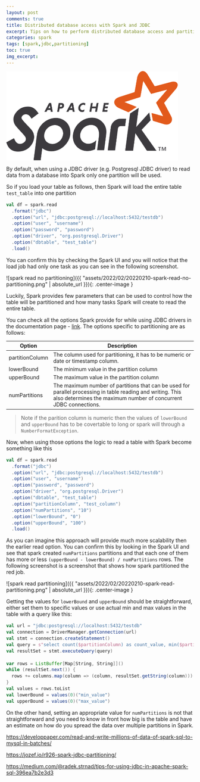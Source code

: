 ```yaml
---
layout: post
comments: true
title: Distributed database access with Spark and JDBC
excerpt: Tips on how to perform distributed database access and partitioning with Spark and JDBC.
categories: spark
tags: [spark,jdbc,partitioning]
toc: true
img_excerpt:
---
```



<img align="center" src="/assets/logos/Apache_Spark_logo.svg" height="240" />
<br/>


By default, when using a JDBC driver (e.g. Postgresql JDBC driver) to read data from a database into Spark only one partition will be used.

So if you load your table as follows, then Spark will load the entire table `test_table` into one partition

```scala
val df = spark.read
  .format("jdbc")
  .option("url", "jdbc:postgresql://localhost:5432/testdb")
  .option("user", "username")
  .option("password", "password")
  .option("driver", "org.postgresql.Driver")
  .option("dbtable", "test_table")
  .load()
```

You can confirm this by checking the Spark UI and you will notice that the load job had only one task as you can see in the following screenshot.

![spark read no partitioning]({{ "assets/2022/02/20220210-spark-read-no-partitioning.png" | absolute_url }}){: .center-image }

Luckily, Spark provides few parameters that can be used to control how the table will be partitioned and how many tasks Spark will create to read the entire table.

You can check all the options Spark provide for while using JDBC drivers in the documentation page - [link](https://spark.apache.org/docs/latest/sql-data-sources-jdbc.html). The options specific to partitioning are as follows:

|Option| Description|
|------|------------|
|partitionColumn|The column used for partitioning, it has to be numeric or date or timestamp column.|
|lowerBound|The minimum value in the partition column|
|upperBound|The maximum value in the partition column|
|numPartitions|The maximum number of partitions that can be used for parallel processing in table reading and writing. This also determines the maximum number of concurrent JDBC connections.|


> Note if the parition column is numeric then the values of `lowerBound` and `upperBound` has to be covertable to long or spark will through a `NumberFormatException`.

Now, when using those options the logic to read a table with Spark become something like this

```scala
val df = spark.read
  .format("jdbc")
  .option("url", "jdbc:postgresql://localhost:5432/testdb")
  .option("user", "username")
  .option("password", "password")
  .option("driver", "org.postgresql.Driver")
  .option("dbtable", "test_table")
  .option("partitionColumn", "test_column")
  .option("numPartitions", "10")
  .option("lowerBound", "0")
  .option("upperBound", "100")
  .load()
```

As you can imagine this approach will provide much more scalability then the earlier read option. You can confirm this by looking in the Spark UI and see that spark created `numPartitions` partitions and that each one of them has more or less `(upperBound - lowerBound) / numPartitions` rows. The following screenshot is a screenshot that shows how spark partitioned the red job.

![spark read partitioning]({{ "assets/2022/02/20220210-spark-read-partitioning.png" | absolute_url }}){: .center-image }

Getting the values for `lowerBound` and `upperBound` should be straightforward, either set them to specific values or use actual min and max values in the table with a query like this:

```scala
val url = "jdbc:postgresql://localhost:5432/testdb"
val connection = DriverManager.getConnection(url)
val stmt = connection.createStatement()
val query = s"select count($partitionColumn) as count_value, min($partitionColumn) as min_value, max($partitionColumn) as max_value from $table"
val resultSet = stmt.executeQuery(query)

var rows = ListBuffer[Map[String, String]]()
while (resultSet.next()) {
  rows += columns.map(column => (column, resultSet.getString(column))).toMap
}
val values = rows.toList
val lowerBound = values(0)("min_value")
val upperBound = values(0)("max_value")
```

On the other hand, setting an appropriate value for `numPartitions` is not that straightforward and you need to know in front how big is the table and have an estimate on how do you spread the data over multiple partitions in Spark.

https://developpaper.com/read-and-write-millions-of-data-of-spark-sql-to-mysql-in-batches/

https://jozef.io/r926-spark-jdbc-partitioning/

https://medium.com/@radek.strnad/tips-for-using-jdbc-in-apache-spark-sql-396ea7b2e3d3